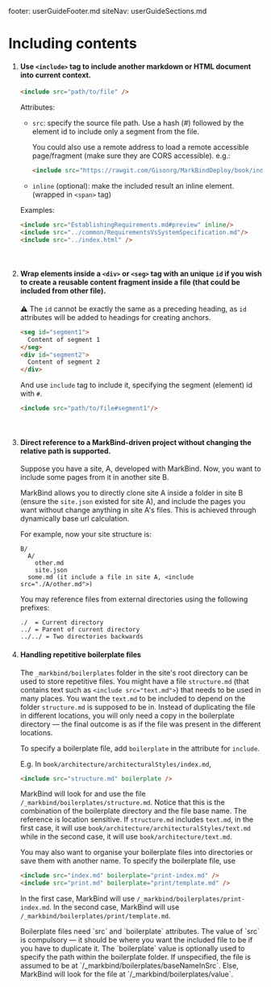 <frontmatter>
  footer: userGuideFooter.md
  siteNav: userGuideSections.md
</frontmatter>

<include src="../common/header.md" />

<div class="website-content">

# Including contents

1. #### Use `<include>` tag to include another markdown or HTML document into current context.

    ```html
    <include src="path/to/file" />
    ```

    Attributes:
    - `src`: specify the source file path. Use a hash (#) followed by the element id to include only a segment from the file.

      You could also use a remote address to load a remote accessible page/fragment (make sure they are CORS accessible). e.g.:
      ```html
      <include src="https://rawgit.com/Gisonrg/MarkBindDeploy/book/index.html" />
      ```

    - `inline` (optional): make the included result an inline element. (wrapped in `<span>` tag)

    Examples:
    ```html
    <include src="EstablishingRequirements.md#preview" inline/>
    <include src="../common/RequirementsVsSystemSpecification.md"/>
    <include src="../index.html" />
    ```

    <br/>

2. #### Wrap elements inside a `<div>` or `<seg>` tag with an unique `id` if you wish to create a reusable content fragment inside a file (that could be included from other file).

   &#9888; The `id` cannot be exactly the same as a preceding heading, as `id` attributes will be added to headings for creating anchors.

    ```html
    <seg id="segment1">
      Content of segment 1
    </seg>
    <div id="segment2">
      Content of segment 2
    </div>
    ```

    And use `include` tag to include it, specifying the segment (element) id with `#`.
    ```html
    <include src="path/to/file#segment1"/>
    ```
<br/>

3. #### Direct reference to a MarkBind-driven project without changing the relative path is supported.

    Suppose you have a site, A, developed with MarkBind. Now, you want to include some pages from it in another site B.

    MarkBind allows you to directly clone site A inside a folder in site B (ensure the `site.json` existed for site A), and include the pages you want without change anything in site A's files. This is achieved through dynamically base url calculation.

    For example, now your site structure is:
    ```
    B/
      A/
        other.md
        site.json
      some.md (it include a file in site A, <include src="./A/other.md">)
    ```
    
    You may reference files from external directories using the following prefixes:
    ```
    ./  = Current directory
    ../ = Parent of current directory
    ../../ = Two directories backwards
    ```

4. #### Handling repetitive boilerplate files

    The `_markbind/boilerplates` folder in the site's root directory can be used to store repetitive files. You might have a file `structure.md` (that contains text such as `<include src="text.md">`) that needs to be used in many places. You want the `text.md` to be included to depend on the folder `structure.md` is supposed to be in. Instead of duplicating the file in different locations, you will only need a copy in the boilerplate directory — the final outcome is as if the file was present in the different locations.

    To specify a boilerplate file, add `boilerplate` in the attribute for `include`.

    E.g. In `book/architecture/architecturalStyles/index.md`,
    ```html
    <include src="structure.md" boilerplate />
    ```

    MarkBind will look for and use the file `/_markbind/boilerplates/structure.md`. Notice that this is the combination of the boilerplate directory and the file base name. The reference is location sensitive. If `structure.md` includes `text.md`, in the first case, it will use `book/architecture/architecturalStyles/text.md` while in the second case, it will use `book/architecture/text.md`.

    You may also want to organise your boilerplate files into directories or save them with another name. To specify the boilerplate file, use
    ```html
    <include src="index.md" boilerplate="print-index.md" />
    <include src="print.md" boilerplate="print/template.md" />
    ```
    In the first case, MarkBind will use `/_markbind/boilerplates/print-index.md`. In the second case, MarkBind will use `/_markbind/boilerplates/print/template.md`.

    <tip-box type="info">
    <markdown>
    Boilerplate files need `src` and `boilerplate` attributes. The value of `src` is compulsory — it should be where you want the included file to be if you have to duplicate it. The `boilerplate` value is optionally used to specify the path within the boilerplate folder. If unspecified, the file is assumed to be at `/_markbind/boilerplates/baseNameInSrc`. Else, MarkBind will look for the file at `/_markbind/boilerplates/value`.
    </markdown>
    </tip-box>

</div>
